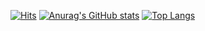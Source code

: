 [![Hits](https://hits.seeyoufarm.com/api/count/incr/badge.svg?url=https%3A%2F%2Fgithub.com%2Fkarlopenguini&count_bg=%23E7C400&title_bg=%23000000&icon=&icon_color=%23FFD300&title=hits&edge_flat=false)](https://hits.seeyoufarm.com)
[![Anurag's GitHub stats](https://github-readme-stats.vercel.app/api?username=karlopenguini&theme=gruvbox)](https://github.com/anuraghazra/github-readme-stats)
[![Top Langs](https://github-readme-stats.vercel.app/api/top-langs/?username=karlopenguini&layout=compact&theme=gruvbox)](https://github.com/anuraghazra/github-readme-stats)
